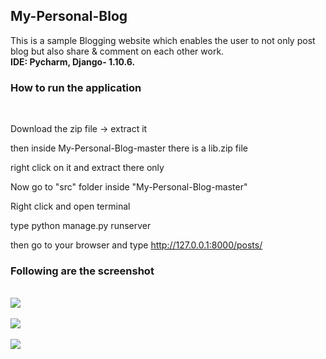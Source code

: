 ## My-Personal-Blog

This is a sample Blogging website which enables the user to not only post blog
but also share & comment on each other work. <br><strong>IDE: Pycharm, Django- 1.10.6. </strong>

<h3>How to run the application</h3><br>

Download the zip file -> extract it

then inside My-Personal-Blog-master there is a lib.zip file 

right click on it and extract there only

Now go to "src" folder inside "My-Personal-Blog-master"

Right click and open terminal

type python manage.py runserver

then go to your browser and type http://127.0.0.1:8000/posts/

<h3>Following are the screenshot</h3>


<br><img src ="https://github.com/yadav-ankit/Projects/blob/master/Projects_Screenshots/Django-Blog/Selection_001.png"><br>
<br><img src ="https://github.com/yadav-ankit/Projects/blob/master/Projects_Screenshots/Django-Blog/Selection_002.png"><br>
<br><img src ="https://github.com/yadav-ankit/Projects/blob/master/Projects_Screenshots/Django-Blog/Selection_003.png"><br>


